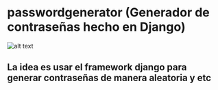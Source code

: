 # passwordgenerator (Generador de contraseñas hecho en Django) 
![alt text](https://www.djangoproject.com/m/img/logos/django-logo-negative.png) 


## La idea es usar el framework django para generar contraseñas de manera aleatoria y etc
